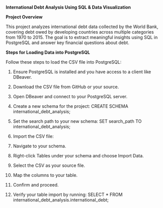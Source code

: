 **International Debt Analysis Using SQL & Data Visualization**

**Project Overview**


This project analyzes international debt data collected by the World Bank, covering debt owed by developing countries across multiple categories from 1970 to 2015. The goal is to extract meaningful insights using SQL in PostgreSQL and answer key financial questions about debt.

**Steps for Loading Data into PostgreSQL**

Follow these steps to load the CSV file into PostgreSQL:

1. Ensure PostgreSQL is installed and you have access to a client like DBeaver.

2. Download the CSV file from GitHub or your source.

3. Open DBeaver and connect to your PostgreSQL server.

4. Create a new schema for the project:
       CREATE SCHEMA international_debt_analysis;

5. Set the search path to your new schema:
       SET search_path TO international_debt_analysis;

6. Import the CSV file:

7. Navigate to your schema.

8. Right-click Tables under your schema and choose Import Data.

10. Select the CSV as your source file.

11. Map the columns to your table.

12. Confirm and proceed.

13. Verify your table import by running:
 SELECT * FROM international_debt_analysis.international_debt;
